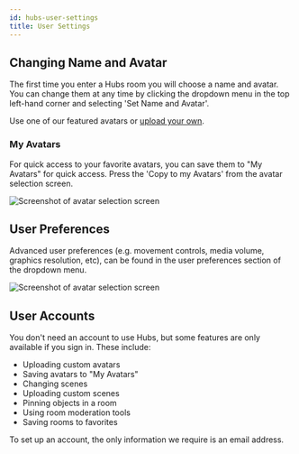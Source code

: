 ```yaml
---
id: hubs-user-settings
title: User Settings
---
```


## Changing Name and Avatar

The first time you enter a Hubs room you will choose a name and avatar. You can change them at any time by clicking the dropdown menu in the top left-hand corner and selecting 'Set Name and Avatar'. 

Use one of our featured avatars or [upload your own](intro-avatars).

### My Avatars

For quick access to your favorite avatars, you can save them to "My Avatars" for quick access. Press the 'Copy to my Avatars' from the avatar selection screen. 

![Screenshot of avatar selection screen](img/hubs-save-avatar.jpeg)

## User Preferences

Advanced user preferences (e.g. movement controls, media volume, graphics resolution, etc), can be found in the user preferences section of the dropdown menu.

![Screenshot of avatar selection screen](img/hubs-user-preferences.jpeg)

## User Accounts

You don't need an account to use Hubs, but some features are only available if you sign in. These include:

* Uploading custom avatars
* Saving avatars to "My Avatars"
* Changing scenes
* Uploading custom scenes
* Pinning objects in a room
* Using room moderation tools
* Saving rooms to favorites

To set up an account, the only information we require is an email address.

